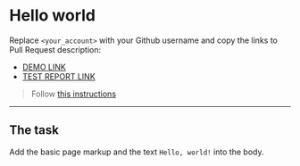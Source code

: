 # Hello world
Replace `<your_account>` with your Github username and copy the links to Pull Request description:
- [DEMO LINK](https://https://SerhiiNalyvaiko.github.io/layout_hello-world/)
- [TEST REPORT LINK](https://https://SerhiiNalyvaiko.github.io/layout_hello-world/report/html_report/)

> Follow [this instructions](https://mate-academy.github.io/layout_task-guideline/#how-to-solve-the-layout-tasks-on-github)
___

## The task
Add the basic page markup and the text `Hello, world!` into the body.
